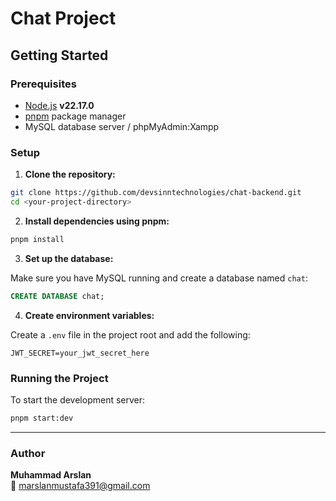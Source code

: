 # Chat Project

## Getting Started

### Prerequisites

- [Node.js](https://nodejs.org/) **v22.17.0**
- [pnpm](https://pnpm.io/) package manager
- MySQL database server / phpMyAdmin:Xampp

### Setup

1. **Clone the repository:**

```bash
git clone https://github.com/devsinntechnologies/chat-backend.git
cd <your-project-directory>
```

2. **Install dependencies using pnpm:**

```bash
pnpm install
```

3. **Set up the database:**

Make sure you have MySQL running and create a database named `chat`:

```sql
CREATE DATABASE chat;
```

4. **Create environment variables:**

Create a `.env` file in the project root and add the following:

```
JWT_SECRET=your_jwt_secret_here
```

### Running the Project

To start the development server:

```bash
pnpm start:dev
```

---

### Author

**Muhammad Arslan**  
📧 marslanmustafa391@gmail.com